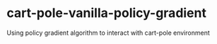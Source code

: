 # cart-pole-vanilla-policy-gradient
Using policy gradient algorithm to interact with cart-pole environment

